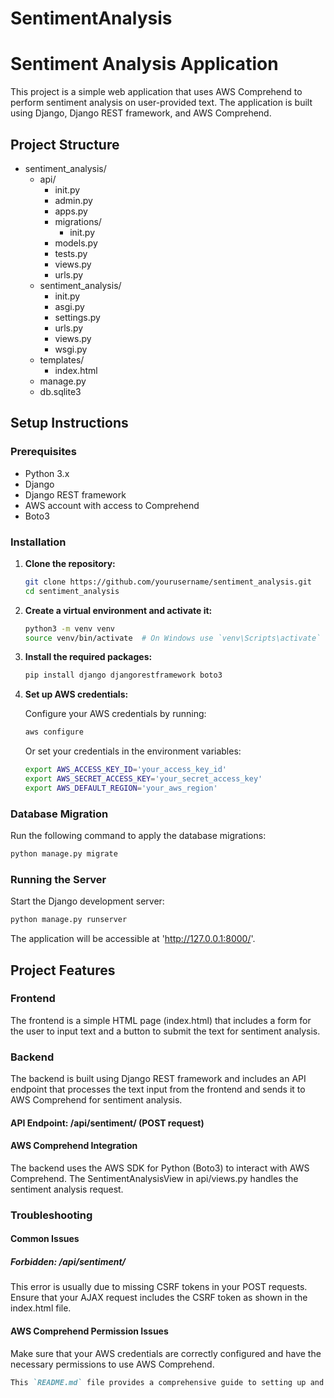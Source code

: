 # SentimentAnalysis

# Sentiment Analysis Application

This project is a simple web application that uses AWS Comprehend to perform sentiment analysis on user-provided text. The application is built using Django, Django REST framework, and AWS Comprehend.

## Project Structure

* sentiment_analysis/
  * api/
    * init.py
    * admin.py 
    * apps.py
    * migrations/
      * init.py
    * models.py
    * tests.py
    * views.py
    * urls.py
  * sentiment_analysis/
    * init.py
    * asgi.py
    * settings.py
    * urls.py
    * views.py
    * wsgi.py
  * templates/
    * index.html
  * manage.py
  * db.sqlite3

## Setup Instructions

### Prerequisites

- Python 3.x
- Django
- Django REST framework
- AWS account with access to Comprehend
- Boto3

### Installation
1. **Clone the repository:**

    ```bash
    git clone https://github.com/yourusername/sentiment_analysis.git    
    cd sentiment_analysis
    ```

2. **Create a virtual environment and activate it:**

    ```bash
    python3 -m venv venv
    source venv/bin/activate  # On Windows use `venv\Scripts\activate`
    ```

3. **Install the required packages:**

    ```bash
    pip install django djangorestframework boto3
    ```

4. **Set up AWS credentials:**

    Configure your AWS credentials by running:

    ```bash
    aws configure
    ```

    Or set your credentials in the environment variables:

    ```bash
    export AWS_ACCESS_KEY_ID='your_access_key_id'
    export AWS_SECRET_ACCESS_KEY='your_secret_access_key'
    export AWS_DEFAULT_REGION='your_aws_region'
    ```

### Database Migration

Run the following command to apply the database migrations:

```bash
python manage.py migrate
```

### Running the Server
Start the Django development server:
```bash
python manage.py runserver
```
The application will be accessible at 'http://127.0.0.1:8000/'.


## Project Features
### Frontend
The frontend is a simple HTML page (index.html) that includes a form for the user to input text and a button to submit the text for sentiment analysis.

### Backend
The backend is built using Django REST framework and includes an API endpoint that processes the text input from the frontend and sends it to AWS Comprehend for sentiment analysis.

#### API Endpoint: /api/sentiment/ (POST request)
#### AWS Comprehend Integration
The backend uses the AWS SDK for Python (Boto3) to interact with AWS Comprehend. The SentimentAnalysisView in api/views.py handles the sentiment analysis request.

### Troubleshooting
#### Common Issues
##### Forbidden: /api/sentiment/

This error is usually due to missing CSRF tokens in your POST requests. Ensure that your AJAX request includes the CSRF token as shown in the index.html file.

#### AWS Comprehend Permission Issues

Make sure that your AWS credentials are correctly configured and have the necessary permissions to use AWS Comprehend.

```markdown
This `README.md` file provides a comprehensive guide to setting up and running the Sentiment Analysis application, including the project structure, setup instructions, features, and troubleshooting tips. Adjust the repository URL and other specific details as needed for your project.
```

